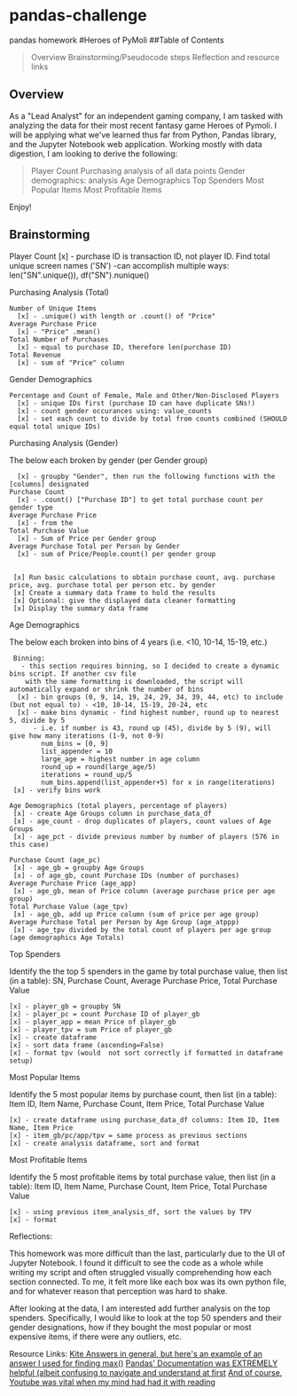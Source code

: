 # pandas-challenge
pandas homework
#Heroes of PyMoli
##Table of Contents
 > Overview
 > Brainstorming/Pseudocode steps
 > Reflection and resource links

## Overview
As a "Lead Analyst" for an independent gaming company, I am tasked with analyzing the data for their most recent fantasy game Heroes of Pymoli. I will be applying what we've learned thus far from Python, Pandas library, and the Jupyter Notebook web application. Working mostly with data digestion, I am looking to derive the following: 
 > Player Count
 > Purchasing analysis of all data points
 > Gender demographics: analysis
 > Age Demographics
 > Top Spenders
 > Most Popular Items
 > Most Profitable Items

Enjoy!

## Brainstorming
Player Count
  [x] - purchase ID is transaction ID, not player ID. Find total unique screen names ('SN')
     -can accomplish multiple ways: len("SN".unique()), df("SN").nunique()
  
Purchasing Analysis (Total)

    Number of Unique Items
      [x] - .unique() with length or .count() of "Price"
    Average Purchase Price
      [x] - "Price" .mean()
    Total Number of Purchases
      [x] - equal to purchase ID, therefore len(purchase ID)
    Total Revenue
      [x] - sum of "Price" column


Gender Demographics

    Percentage and Count of Female, Male and Other/Non-Disclosed Players
      [x] - unique IDs first (purchase ID can have duplicate SNs!)
      [x] - count gender occurances using: value_counts
      [x] - set each count to divide by total from counts combined (SHOULD equal total unique IDs)
      

Purchasing Analysis (Gender)

  The below each broken by gender (per Gender group)

      [x] - groupby "Gender", then run the following functions with the [columns] designated
    Purchase Count
      [x] - .count() ["Purchase ID"] to get total purchase count per gender type
    Average Purchase Price
      [x] - from the 
    Total Purchase Value
      [x] - Sum of Price per Gender group
    Average Purchase Total per Person by Gender
      [x] - sum of Price/People.count() per gender group

 
     [x] Run basic calculations to obtain purchase count, avg. purchase price, avg. purchase total per person etc. by gender
     [x] Create a summary data frame to hold the results
     [x] Optional: give the displayed data cleaner formatting
     [x] Display the summary data frame

Age Demographics

  The below each broken into bins of 4 years (i.e. <10, 10-14, 15-19, etc.)
     
     Binning:
       - this section requires binning, so I decided to create a dynamic bins script. If another csv file 
        with the same formatting is downloaded, the script will automatically expand or shrink the number of bins
      [x] - bin groups (0, 9, 14, 19, 24, 29, 34, 39, 44, etc) to include (but not equal to) - <10, 10-14, 15-19, 20-24, etc
      [x] - make bins dynamic - find highest number, round up to nearest 5, divide by 5
          - i.e. if number is 43, round up (45), divide by 5 (9), will give how many iterations (1-9, not 0-9)
            num_bins = [0, 9]
            list_appender = 10
            large_age = highest number in age column
            round_up = round(large_age/5)
            iterations = round_up/5
            num_bins.append(list_appender+5) for x in range(iterations)
     [x] - verify bins work
     
    Age Demographics (total players, percentage of players)
     [x] - create Age Groups column in purchase_data_df
     [x] - age_count - drop duplicates of players, count values of Age Groups
     [x] - age_pct - divide previous number by number of players (576 in this case)
    
    Purchase Count (age_pc)
     [x] - age_gb = groupby Age Groups
     [x] - of age_gb, count Purchase IDs (number of purchases)
    Average Purchase Price (age_app)
     [x] - age_gb, mean of Price column (average purchase price per age group)
    Total Purchase Value (age_tpv)
     [x] - age_gb, add up Price column (sum of price per age group)
    Average Purchase Total per Person by Age Group (age_atppp)
     [x] - age_tpv divided by the total count of players per age group (age demographics Age Totals)

Top Spenders

  Identify the the top 5 spenders in the game by total purchase value, then list (in a table):
    SN, Purchase Count, Average Purchase Price, Total Purchase Value

    [x] - player_gb = groupby SN
    [x] - player_pc = count Purchase ID of player_gb
    [x] - player_app = mean Price of player_gb
    [x] - player_tpv = sum Price of player_gb
    [x] - create dataframe
    [x] - sort data frame (ascending=False)
    [x] - format tpv (would  not sort correctly if formatted in dataframe setup)


Most Popular Items

  Identify the 5 most popular items by purchase count, then list (in a table):
   Item ID, Item Name, Purchase Count, Item Price, Total Purchase Value

    [x] - create dataframe using purchase_data_df columns: Item ID, Item Name, Item Price
    [x] - item_gb/pc/app/tpv = same process as previous sections
    [x] - create analysis dataframe, sort and format

Most Profitable Items

  Identify the 5 most profitable items by total purchase value, then list (in a table):
    Item ID, Item Name, Purchase Count, Item Price, Total Purchase Value

    [x] - using previous item_analysis_df, sort the values by TPV
    [x] - format


Reflections:

This homework was more difficult than the last, particularly due to the UI of Jupyter Notebook. I found it difficult to see the code as a whole while writing my script and often struggled visually comprehending how each section connected. To me, it felt more like each box was its own python file, and for whatever reason that perception was hard to shake. 

After looking at the data, I am interested add further analysis on the top spenders. Specifically, I would like to look at the top 50 spenders and their gender designations, how if they bought the most popular or most expensive items, if there were any outliers, etc.

Resource Links:
[Kite Answers in general, but here's an example of an answer I used for finding max()](https://www.kite.com/python/answers/how-to-find-the-max-value-of-a-pandas-dataframe-column-in-python#:~:text=max()%20to%20find%20the,from%20the%20previous%20result%20column%20.)
[Pandas' Documentation was EXTREMELY helpful (albeit confusing to navigate and understand at first](https://pandas.pydata.org/pandas-docs/stable/reference/frame.html)
[And of course, Youtube was vital when my mind had had it with reading](https://www.youtube.com/watch?v=W5wo3KIUuw4)
